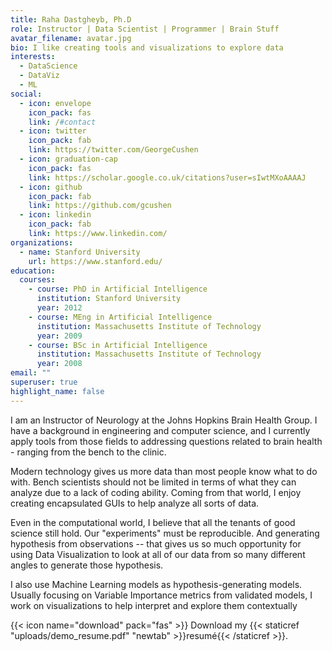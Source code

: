```yaml
---
title: Raha Dastgheyb, Ph.D
role: Instructor | Data Scientist | Programmer | Brain Stuff
avatar_filename: avatar.jpg
bio: I like creating tools and visualizations to explore data
interests:
  - DataScience
  - DataViz
  - ML
social:
  - icon: envelope
    icon_pack: fas
    link: /#contact
  - icon: twitter
    icon_pack: fab
    link: https://twitter.com/GeorgeCushen
  - icon: graduation-cap
    icon_pack: fas
    link: https://scholar.google.co.uk/citations?user=sIwtMXoAAAAJ
  - icon: github
    icon_pack: fab
    link: https://github.com/gcushen
  - icon: linkedin
    icon_pack: fab
    link: https://www.linkedin.com/
organizations:
  - name: Stanford University
    url: https://www.stanford.edu/
education:
  courses:
    - course: PhD in Artificial Intelligence
      institution: Stanford University
      year: 2012
    - course: MEng in Artificial Intelligence
      institution: Massachusetts Institute of Technology
      year: 2009
    - course: BSc in Artificial Intelligence
      institution: Massachusetts Institute of Technology
      year: 2008
email: ""
superuser: true
highlight_name: false
---
```

I am an Instructor of Neurology at the Johns Hopkins Brain Health Group.  I have a background in engineering and computer science, and I currently apply tools from those fields to addressing questions related to brain health - ranging from the bench to the clinic. 

Modern technology gives us more data than most people know what to do with.  Bench scientists should not be limited in terms of what they can analyze due to a lack of coding ability.  Coming from that world, I enjoy creating encapsulated GUIs to help analyze all sorts of data. 

Even in the computational world, I believe that all the tenants of good science still hold.  Our "experiments" must be reproducible. And generating hypothesis from observations -- that gives us so much opportunity for using Data Visualization to look at all of our data from so many different angles to generate those hypothesis. 

I also use Machine Learning models as hypothesis-generating models. Usually focusing on Variable Importance metrics from validated models, I work on visualizations to help interpret and explore them contextually

{{< icon name="download" pack="fas" >}} Download my {{< staticref "uploads/demo_resume.pdf" "newtab" >}}resumé{{< /staticref >}}.